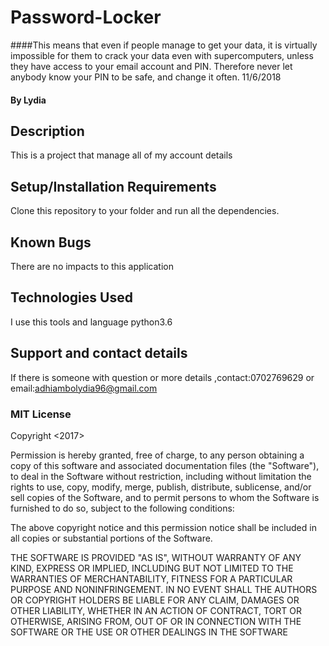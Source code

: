 # Password-Locker
####This means that even if people manage to get your data, it is virtually impossible for them to crack your data even with supercomputers, unless they have access to your email account and PIN. Therefore never let anybody know your PIN to be safe, and change it often. 11/6/2018
#### By Lydia
## Description
This is a project that manage all of my account details
## Setup/Installation Requirements
Clone this repository to your folder and run all the dependencies.

## Known Bugs
There are no impacts to this application
## Technologies Used
I use this tools and language python3.6
## Support and contact details
If there is someone with question or more details ,contact:0702769629 or email:adhiambolydia96@gmail.com
### MIT License
Copyright <2017> <LYDIA>

Permission is hereby granted, free of charge, to any person obtaining a copy of this software and associated documentation files (the "Software"), to deal in the Software without restriction, including without limitation the rights to use, copy, modify, merge, publish, distribute, sublicense, and/or sell copies of the Software, and to permit persons to whom the Software is furnished to do so, subject to the following conditions:

The above copyright notice and this permission notice shall be included in all copies or substantial portions of the Software.

THE SOFTWARE IS PROVIDED "AS IS", WITHOUT WARRANTY OF ANY KIND, EXPRESS OR IMPLIED, INCLUDING BUT NOT LIMITED TO THE WARRANTIES OF MERCHANTABILITY, FITNESS FOR A PARTICULAR PURPOSE AND NONINFRINGEMENT. IN NO EVENT SHALL THE AUTHORS OR COPYRIGHT HOLDERS BE LIABLE FOR ANY CLAIM, DAMAGES OR OTHER LIABILITY, WHETHER IN AN ACTION OF CONTRACT, TORT OR OTHERWISE, ARISING FROM, OUT OF OR IN CONNECTION WITH THE SOFTWARE OR THE USE OR OTHER DEALINGS IN THE SOFTWARE
